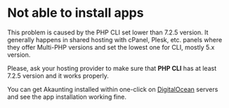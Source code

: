 Not able to install apps
========================

This problem is caused by the PHP CLI set lower than 7.2.5 version. It generally happens in shared hosting with cPanel, Plesk, etc. panels where they offer Multi-PHP versions and set the lowest one for CLI, mostly 5.x version.

Please, ask your hosting provider to make sure that **PHP CLI** has at least 7.2.5 version and it works properly.

You can get Akaunting installed within one-click on [DigitalOcean](https://bit.ly/akaunting-do-start) servers and see the app installation working fine.
